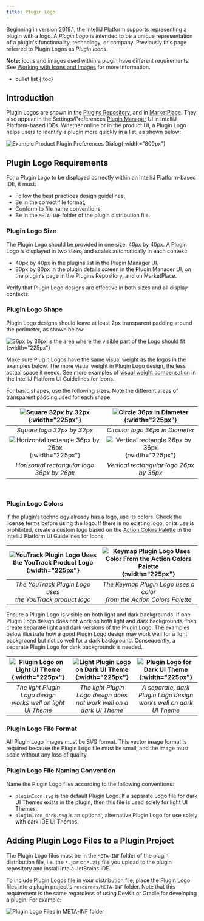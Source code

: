 ```yaml
---
title: Plugin Logo
---
```


Beginning in version 2019.1, the IntelliJ Platform supports representing a plugin with a logo.
A _Plugin Logo_ is intended to be a unique representation of a plugin's functionality, technology, or company.
Previously this page referred to Plugin Logos as _Plugin Icons_. 

**Note:** icons and images used within a plugin have different requirements. 
See [Working with Icons and Images](/reference_guide/work_with_icons_and_images.md) for more information.

* bullet list
{:toc}

## Introduction
Plugin Logos are shown in the [Plugins Repository](https://plugins.jetbrains.com/), and in [MarketPlace](https://plugins.jetbrains.com/marketplace). 
They also appear in the Settings/Preferences [Plugin Manager](https://www.jetbrains.com/help/idea/managing-plugins.html) UI in IntelliJ Platform-based IDEs. 
Whether online or in the product UI, a Plugin Logo helps users to identify a plugin more quickly in a list, as shown below:

![Example Product Plugin Preferences Dialog](img/plugin_prefs.png){:width="800px"}

## Plugin Logo Requirements
For a Plugin Logo to be displayed correctly within an IntelliJ Platform-based IDE, it must:
* Follow the best practices design guidelines,
* Be in the correct file format,
* Conform to file name conventions,
* Be in the `META-INF` folder of the plugin distribution file.  

### Plugin Logo Size
The Plugin Logo should be provided in one size: 40px by 40px. 
A Plugin Logo is displayed in two sizes, and scales automatically in each context:
* 40px by 40px in the plugins list in the Plugin Manager UI.
* 80px by 80px in the plugin details screen in the Plugin Manager UI, on the plugin's page in the Plugins Repository, and on MarketPlace.

Verify that Plugin Logo designs are effective in both sizes and all display contexts.

### Plugin Logo Shape
Plugin Logo designs should leave at least 2px transparent padding around the perimeter, as shown below:  

![36px by 36px is the area where the visible part of the Logo should fit](img/icon_size.png){:width="225px"}

Make sure Plugin Logos have the same visual weight as the logos in the examples below. 
The more visual weight in Plugin Logo design, the less actual space it needs. 
See more examples of [visual weight compensation](https://jetbrains.design/intellij/principles/icons/#08) in the IntelliJ Platform UI Guidelines for Icons. 

For basic shapes, use the following sizes. 
Note the different areas of transparent padding used for each shape: 

| ![Square 32px by 32px](img/square_logo.png){:width="225px"} | ![Circle 36px in Diameter](img/circle_logo.png){:width="225px"} |
|:---:|:---:|
| _Square logo 32px by 32px_ | _Circular logo 36px in Diameter_ |
| ![Horizontal rectangle 36px by 26px](img/rectangle_horizontal.png){:width="225px"} | ![Vertical rectangle 26px by 36px](img/rectancle_vertical.png){:width="225px"} |
| _Horizontal rectangular logo 36px by 26px_ | _Vertical rectangular logo 26px by 36px_ |

<br>

### Plugin Logo Colors
If the plugin’s technology already has a logo, use its colors. 
Check the license terms before using the logo. 
If there is no existing logo, or its use is prohibited, create a custom logo based on the [Action Colors Palette](https://jetbrains.design/intellij/principles/icons/#action-icons) in the IntelliJ Platform UI Guidelines for Icons.

| ![YouTrack Plugin Logo Uses the YouTrack Product Logo ](img/yt_logo.png){:width="225px"} | ![Keymap Plugin Logo Uses Color From the Action Colors Palette](img/keymap_logo.png){:width="225px"} |
|:---:|:---:|
| _The YouTrack Plugin Logo uses<br>the YouTrack product logo_ | _The Keymap Plugin Logo uses a color<br>from the Action Colors Palette_ |

Ensure a Plugin Logo is visible on both light and dark backgrounds. 
If one Plugin Logo design does not work on both light and dark backgrounds, then create separate light and dark versions of the Plugin Logo. 
The examples below illustrate how a good Plugin Logo design may work well for a light background but not so well for a dark background. 
Consequently, a separate Plugin Logo for dark backgrounds is needed. 

| ![Plugin Logo on Light UI Theme](img/light_version.png){:width="225px"} | ![Light Plugin Logo on Dark UI Theme](img/dark_bad.png){:width="225px"} | ![Plugin Logo for Dark UI Theme](img/dark_good.png){:width="225px"} |
|:---:|:---:|:---:|
| _The light Plugin Logo design<br>works well on light UI Theme_ | _The light Plugin Logo design does<br>not work well on a dark UI Theme_ | _A separate, dark Plugin Logo design<br>works well on dark UI Theme_ |

### Plugin Logo File Format
All Plugin Logo images must be SVG format. 
This vector image format is required because the Plugin Logo file must be small, and the image must scale without any loss of quality.

### Plugin Logo File Naming Convention
Name the Plugin Logo files according to the following conventions:
* `pluginIcon.svg` is the default Plugin Logo. If a separate Logo file for dark UI Themes exists in the plugin, then this file is used solely for light UI Themes,
* `pluginIcon_dark.svg` is an optional, alternative Plugin Logo for use solely with dark IDE UI Themes.
    

## Adding Plugin Logo Files to a Plugin Project
The Plugin Logo files must be in the `META-INF` folder of the plugin distribution file, i.e. the `*.jar` or `*.zip` file you upload to the plugin repository and install into a JetBrains IDE.

To include Plugin Logos file in your distribution file, place the Plugin Logo files into a plugin project's `resources/META-INF` folder. 
Note that this requirement is the same regardless of using DevKit or Gradle for developing a plugin. For example:
 
![Plugin Logo Files in META-INF folder](img/resource_directory_structure.png)

